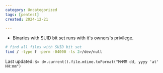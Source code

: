 ```yaml
---
category: Uncategorized
tags: [pentest]
created: 2024-12-21

---
```

- Binaries with SUID bit set runs with it's owners's privilege.
```bash
# find all files with SUID bit set
find / -type f -perm -04000 -ls 2>/dev/null
```


Last updated: `$= dv.current().file.mtime.toFormat("MMMM dd, yyyy 'at' HH:mm")`
